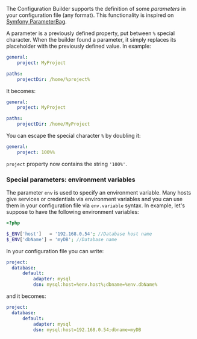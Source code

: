 The Configuration Builder supports the definition of some _parameters_ in your configuration file (any format). This functionality is inspired on [Symfony ParameterBag](https://github.com/symfony/symfony/blob/5.4/src/Symfony/Component/DependencyInjection/ParameterBag/ParameterBag.php).

A parameter is a previously defined property, put between `%` special character. When the builder found a parameter, it simply replaces its placeholder with the previously defined value. In example:

```yaml
general:
    project: MyProject

paths:
    projectDir: /home/%project%
```

It becomes:

```yaml
general:
    project: MyProject

paths:
    projectDir: /home/MyProject
```

You can escape the special character `%` by doubling it:

```yaml
general:
    project: 100%%
```

`project` property now contains the string `'100%'`.

### Special parameters: environment variables ###

The parameter `env` is used to specify an environment variable. Many hosts give services or credentials via environment variables and you can use them in your configuration file via `env.variable` syntax.
In example, let's suppose to have the following environment variables:

```php
<?php

$_ENV['host']   = '192.168.0.54'; //Database host name
$_ENV['dbName'] = 'myDB'; //Database name
```

In your configuration file you can write:

```yaml
project:
  database:
      default:
          adapter: mysql
          dsn: mysql:host=%env.host%;dbname=%env.dbName%
```

and it becomes:

```yaml
project:
  database:
      default:
          adapter: mysql
          dsn: mysql:host=192.168.0.54;dbname=myDB
```